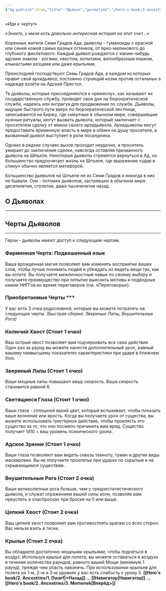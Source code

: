 ```yaml
---
{"dg-publish":true,"title":"Дьявол","permalink":"/hero-s-book/2-ancestries/2-devil/","dgPassFrontmatter":true}
---
```


*«Иди к черту!»*

*«Знаете, у меня есть довольно интересная история на этот счет...»*

Коренные жители Семи Градов Ада, дьяволы - гуманоиды с красной или синей кожей самых разных оттенков, от ярко-малинового до глубокого фиолетового. Каждый дьявол рождается с каким-нибудь адским знаком - рогами, хвостом, копытами, вилообразным языком, клыкастыми резцами или даже крыльями.

Преисподней господствуют Семь Градов Ада, в каждом из которых правит свой архидьявол, постоянно строящий козни против остальных в надежде взойти на Адский Престол.

Те дьяволы, которые присоединяются к «ремеслу», как называют их государственную службу, проводят свои дни на бюрократической службе, надеясь или интригуя для продвижения по службе. Дьяволы, ищущие быстрого пути вверх по бюрократической лестнице, записываются на Биржу, где смертные в обычном мире, совершившие нужные ритуалы, могут вызвать дьявола, который заключает с просителем сделку от имени своего архидьявола. Архидьяволы могут предоставить временную власть в мире в обмен на душу просителя, а вызванный дьявол выступает в роли посредника. 

Однако в редких случаях вызов проходит неудачно, и проситель умирает до заключения сделки, навсегда оставляя призванного дьявола на Шпъеле. Некоторые дьяволы стремятся вернуться в Ад, но большинство предпочитает жизнь на Шпъеле, где выражение «удар в спину» обычно является метафорой.

Большинство дьяволов на Шпъеле не из Семи Градов и никогда в них не бывали. Они - потомки дьяволов, застрявших в обычном мире десятилетия, столетия, даже тысячелетия назад.
## О Дьяволах
---


## Черты Дьяволов
---
Герои - дьяволы имеют доступ к следующим чертам.
### Фирменная Черта: Подвешенный язык
Ваша врожденная магия позволяет вам изменять восприятие ваших слов, чтобы лучше понимать людей и убеждать их видеть вещи так, как вы хотите. Вы получаете межличностный навык по своему выбору и получаете преимущество при попытке выяснить мотивы и подводные камни НИП'ов во время переговоров (см. «Переговоры»).
### Приобретаемые Черты ***
У вас есть 3 очка родословной, которые вы можете потратить на следующие черты.
*(Быстрая сборка: Звериные Лапы, Внушительные Рога)*
### **Колючий Хвост (Стоит 1 очко)**
Ваш острый хвост позволяет вам подчеркивать все свои действия. Один раз за раунд вы можете нанести дополнительный урон, равный вашему наивысшему показателю характеристики при ударе в ближнем бою.
### **Звериный Лапы (Стоит 1 очко)**
Ваши мощные лапы повышают вашу скорость. Ваша скорость становится равной 6.
### **Светящиеся Глаза (Стоит 1 очко)**
Ваши глаза - сплошной яркий цвет, который вспыхивает, чтобы показать ваше волнение или ярость. Когда вы получаете урон от существа, вы можете использовать триггерное действие, чтобы проклясть это существо за то, что оно посмело причинить вам вред. Существо получает 1d10 + ваш уровень психического урона.
### **Адское Зрение (Стоит 1 очко)**
Ваши глаза позволяют вам видеть сквозь темноту, туман и другие виды маскировки. Вы не получаете проклятье при ударах по скрытым и не скрывающимся существам.
### **Внушительные Рога (Стоит 2 очка)**
Ваши великолепные рога больше, чем у среднестатистического дьявола, и служат отражением вашей силы воли, позволяя вам преуспеть в спасбросках при броске на 5 или выше.
### **Цепкий Хвост (Стоит 2 очка)**
Ваш цепкий хвост позволяет вам противостоять врагам со всех сторон. Вас нельзя взять в тески.
### **Крылья (Стоит 2 очка)**
Вы обладаете достаточно мощными крыльями, чтобы подняться в воздух. Используя крылья для полета, вы можете оставаться в воздухе в течение количества раундов, равного вашей Мощи (минимум 1 раунд), прежде чем упасть навзничь. При использовании крыльев для полета на 1-м, 2-м и 3-м уровнях у вас есть слабость к урону 5.
**[[Hero's book/2. Ancestries/1. Dwarf\|<Назад]] ... [[Навигатор\|Навигатор]] ... [[Hero's book/2. Ancestries/3. Memonek\|Вперёд>]]**